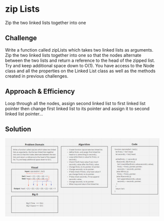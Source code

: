 # zip Lists
Zip the two linked lists together into one

## Challenge
Write a function called zipLists which takes two linked lists as arguments. Zip the two linked lists together into one so that the nodes alternate between the two lists and return a reference to the head of the zipped list. Try and keep additional space down to O(1). You have access to the Node class and all the properties on the Linked List class as well as the methods created in previous challenges.

## Approach & Efficiency
Loop through all the nodes, assign second linked list to first linked list pointer then change first linked list to its pointer and assign it to second linked list pointer...

## Solution
![whiteboard](../../assets/llzip.png)
